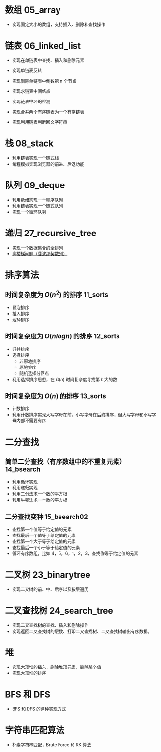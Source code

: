 # 数组 05_array

- 实现固定大小的数组，支持插入、删除和查找操作

# 链表 06_linked_list

- 实现在单链表中查找、插入和删除元素
- 实现单链表反转
- 实现删除单链表中倒数第 n 个节点
- 实现求链表中间结点

- 实现链表中环的检测
- 实现合并两个有序链表为一个有序链表
- 实现利用链表判断回文字符串

# 栈 08_stack

- 利用链表实现一个链式栈
- 编程模拟实现浏览器的前进、后退功能

# 队列 09_deque

- 利用数组实现一个顺序队列
- 利用链表实现一个链式队列
- 实现一个循环队列

# 递归 27_recursive_tree

- 实现一个数据集合的全排列
- [爬楼梯问题（斐波那契数列）](https://github.com/hotheat/LeetCode/tree/master/070.%20Climbing%20Stairs)

# 排序算法

## 时间复杂度为 $O(n^2)$ 的排序 11_sorts

- 冒泡排序
- 插入排序
- 选择排序

## 时间复杂度为 $O(nlogn)$ 的排序 12_sorts

- 归并排序
- 选择排序
  - 非原地排序
  - 原地排序
  - 随机选择分区点
- 利用选择排序思想，在 $O(n)$ 时间复杂度寻找第 $k ​$ 大的数

## 时间复杂度为 $O(n)$ 的排序 13_sorts

- 计数排序
- 利用计数排序实现大写字母在前，小写字母在后的排序，但大写字母和小写字母内部不需要有序

# 二分查找 

## 简单二分查找（有序数组中的不重复元素）14_bsearch

- 利用循环实现
- 利用递归实现
- 利用二分法求一个数的平方根
- 利用牛顿法求一个数的平方根

## 二分查找变种 15_bsearch02

- 查找第一个值等于给定值的元素
- 查找最后一个值等于给定值的元素
- 查找第一个大于等于给定值的元素
- 查找最后一个小于等于给定值的元素
- 循环有序数组，比如 4，5，6，1，2，3，查找值等于给定值的元素

# 二叉树 23_binarytree

- 实现二叉树的前、中、后序以及按层遍历

# 二叉查找树 24_search_tree

- 实现二叉查找树的查找、插入和删除操作
- 实现返回二叉查找树的层数、打印二叉查找树、二叉查找树输出有序数据。

# 堆

- 实现大顶堆的插入、删除堆顶元素、删除某个值
- 实现大顶堆的排序

# BFS 和 DFS

- BFS 和 DFS 的两种实现方式

# 字符串匹配算法

- 朴素字符串匹配，Brute Force 和 RK 算法

  